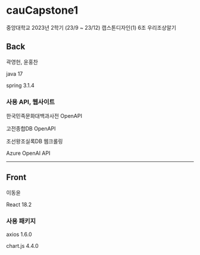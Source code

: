# cauCapstone1

중앙대학교 2023년 2학기 (23/9 ~ 23/12) 캡스톤디자인(1) 6조 우리조상알기

## Back

곽영헌, 윤홍찬

java 17

spring 3.1.4

### 사용 API, 웹사이트

한국민족문화대백과사전 OpenAPI

고전종합DB OpenAPI

조선왕조실록DB 웹크롤링

Azure OpenAI API

----

## Front

이동윤

React 18.2

### 사용 패키지

axios 1.6.0

chart.js 4.4.0



